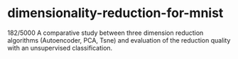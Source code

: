 # dimensionality-reduction-for-mnist
 182/5000 A comparative study between three dimension reduction algorithms (Autoencoder, PCA, Tsne) and evaluation of the reduction quality with an unsupervised classification.
